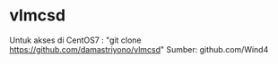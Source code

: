 # vlmcsd
Untuk akses di CentOS7 : "git clone https://github.com/damastriyono/vlmcsd"
Sumber: github.com/Wind4
